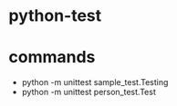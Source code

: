 # python-test

# commands
* python -m unittest sample_test.Testing
* python -m unittest person_test.Test
